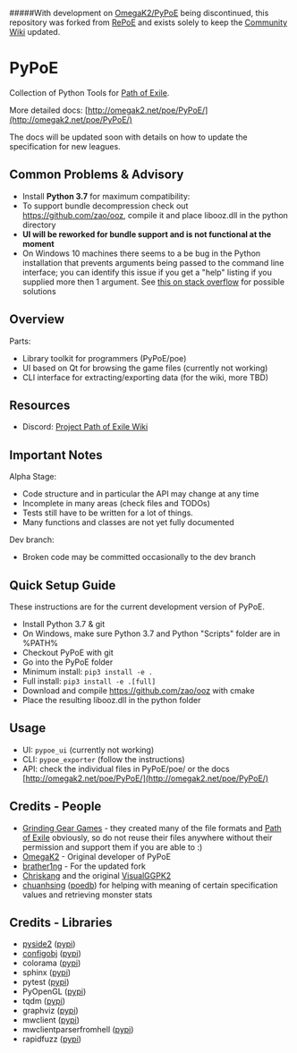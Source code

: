 #####With development on [OmegaK2/PyPoE](https://github.com/OmegaK2/PyPoE) being discontinued, this repository was forked from [RePoE](https://github.com/brather1ng/RePoE) and exists solely to keep the [Community Wiki](https://poewiki.net) updated.


PyPoE
========

Collection of Python Tools for [Path of Exile](https://www.pathofexile.com/).

More detailed docs: [http://omegak2.net/poe/PyPoE/](http://omegak2.net/poe/PyPoE/)

The docs will be updated soon with details on how to update the specification for new leagues.


Common Problems & Advisory
--------
* Install **Python 3.7** for maximum compatibility:
* To support bundle decompression check out https://github.com/zao/ooz, compile it and place libooz.dll in the python directory
* **UI will be reworked for bundle support and is not functional at the moment**
* On Windows 10 machines there seems to a be bug in the Python installation that prevents arguments being passed to the command line interface; you can identify this issue if you get a "help" listing if you supplied more then 1 argument. See [this on stack overflow](https://stackoverflow.com/questions/2640971/windows-is-not-passing-command-line-arguments-to-python-programs-executed-from-t) for possible solutions


Overview
--------
Parts:
* Library toolkit for programmers (PyPoE/poe)
* UI based on Qt for browsing the game files (currently not working)
* CLI interface for extracting/exporting data (for the wiki, more TBD)

Resources
-------
* Discord: [Project Path of Exile Wiki](https://discord.gg/CE46HADc5T)

Important Notes
--------
Alpha Stage:
* Code structure and in particular the API may change at any time
* Incomplete in many areas (check files and TODOs)
* Tests still have to be written for a lot of things.
* Many functions and classes are not yet fully documented

Dev branch:
* Broken code may be committed occasionally to the dev branch

Quick Setup Guide
--------
These instructions are for the current development version of PyPoE.

* Install Python 3.7 & git
* On Windows, make sure Python 3.7 and Python "Scripts" folder are in %PATH%
* Checkout PyPoE with git
* Go into the PyPoE folder
* Minimum install: ```pip3 install -e . ```
* Full install: ```pip3 install -e .[full]```
* Download and compile https://github.com/zao/ooz with cmake
* Place the resulting libooz.dll in the python folder

Usage
--------
* UI: ```pypoe_ui``` (currently not working)
* CLI: ```pypoe_exporter``` (follow the instructions)
* API: check the individual files in PyPoE/poe/ or the docs [http://omegak2.net/poe/PyPoE/](http://omegak2.net/poe/PyPoE/)

Credits - People
--------
* [Grinding Gear Games](http://www.grindinggear.com/) - they created many of the file formats and [Path of Exile](https://www.pathofexile.com/) obviously, so do not reuse their files anywhere without their permission and support them if you are able to :)
* [OmegaK2](https://github.com/OmegaK2) - Original developer of PyPoE
* [brather1ng](https://github.com/brather1ng) - For the updated fork
* [Chriskang](http://pathofexile.gamepedia.com/User:Chriskang) and the original [VisualGGPK2](http://pathofexile.gamepedia.com/User:Chriskang/VisualGGPK2)
* [chuanhsing](https://www.reddit.com/u/chuanhsing) ([poedb](http://poedb.tw/us/index.php)) for helping with meaning of certain specification values and retrieving monster stats

Credits - Libraries
-------
* [pyside2](https://wiki.qt.io/Qt_for_Python) ([pypi](https://pypi.org/project/PySide2/))
* [configobj](http://www.voidspace.org.uk/python/configobj.html) ([pypi](https://pypi.org/project/configobj/))
* colorama ([pypi](https://pypi.org/project/colorama/))
* sphinx ([pypi](https://pypi.org/project/sphinx/))
* pytest ([pypi](https://pypi.org/project/pytest/))
* PyOpenGL ([pypi](https://pypi.org/project/PyOpenGL/))
* tqdm ([pypi](https://pypi.org/project/tqdm/))
* graphviz ([pypi](https://pypi.org/project/graphviz/))
* mwclient ([pypi](https://pypi.org/project/mwclient/))
* mwclientparserfromhell ([pypi](https://pypi.org/project/mwparserfromhell/))
* rapidfuzz ([pypi](https://pypi.org/project/rapidfuzz/))
